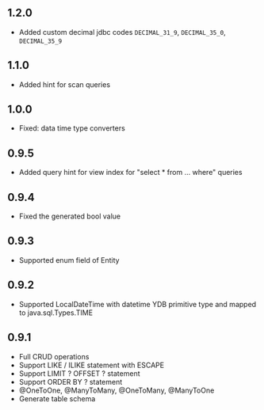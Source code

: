 ## 1.2.0 ##

- Added custom decimal jdbc codes `DECIMAL_31_9`, `DECIMAL_35_0`, `DECIMAL_35_9`

## 1.1.0 ##

- Added hint for scan queries

## 1.0.0 ##

- Fixed: data time type converters

## 0.9.5 ##

- Added query hint for view index for "select * from ... where" queries

## 0.9.4 ##

- Fixed the generated bool value

## 0.9.3 ##

- Supported enum field of Entity

## 0.9.2 ##

- Supported LocalDateTime with datetime YDB primitive type and mapped to java.sql.Types.TIME

## 0.9.1 ##

- Full CRUD operations
- Support LIKE / ILIKE statement with ESCAPE
- Support LIMIT ? OFFSET ? statement
- Support ORDER BY ? statement
- @OneToOne, @ManyToMany, @OneToMany, @ManyToOne
- Generate table schema